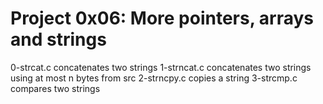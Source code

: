 # Project 0x06: More pointers, arrays and strings
0-strcat.c concatenates two strings
1-strncat.c concatenates two strings using at most n bytes from src
2-strncpy.c copies a string
3-strcmp.c compares two strings

